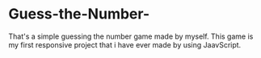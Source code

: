 # Guess-the-Number-
That's a simple guessing the number game made by myself.
This game is my first responsive project that i have ever made by using JaavScript.
